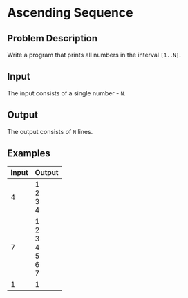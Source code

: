 # Ascending Sequence

## Problem Description

Write a program that prints all numbers in the interval `[1..N]`.

## Input

The input consists of a single number - `N`.

## Output

The output consists of `N` lines.

## Examples

|Input|Output|
|-|-|
|4|1<br />2<br />3<br />4|
|7|1<br />2<br />3<br />4<br />5<br />6<br />7|
|1|1|